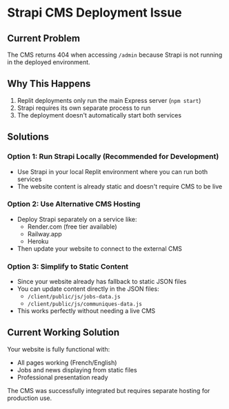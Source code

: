 # Strapi CMS Deployment Issue

## Current Problem
The CMS returns 404 when accessing `/admin` because Strapi is not running in the deployed environment.

## Why This Happens
1. Replit deployments only run the main Express server (`npm start`)
2. Strapi requires its own separate process to run
3. The deployment doesn't automatically start both services

## Solutions

### Option 1: Run Strapi Locally (Recommended for Development)
- Use Strapi in your local Replit environment where you can run both services
- The website content is already static and doesn't require CMS to be live

### Option 2: Use Alternative CMS Hosting
- Deploy Strapi separately on a service like:
  - Render.com (free tier available)
  - Railway.app
  - Heroku
- Then update your website to connect to the external CMS

### Option 3: Simplify to Static Content
- Since your website already has fallback to static JSON files
- You can update content directly in the JSON files:
  - `/client/public/js/jobs-data.js`
  - `/client/public/js/communiques-data.js`
- This works perfectly without needing a live CMS

## Current Working Solution
Your website is fully functional with:
- All pages working (French/English)
- Jobs and news displaying from static files
- Professional presentation ready

The CMS was successfully integrated but requires separate hosting for production use.